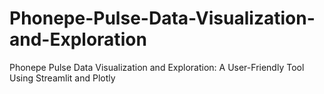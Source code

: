 # Phonepe-Pulse-Data-Visualization-and-Exploration
Phonepe Pulse Data Visualization and Exploration: A User-Friendly Tool Using Streamlit and Plotly
